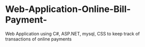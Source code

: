 # Web-Application-Online-Bill-Payment-
Web Application using C#, ASP.NET, mysql, CSS to keep track of transactions of online payments
